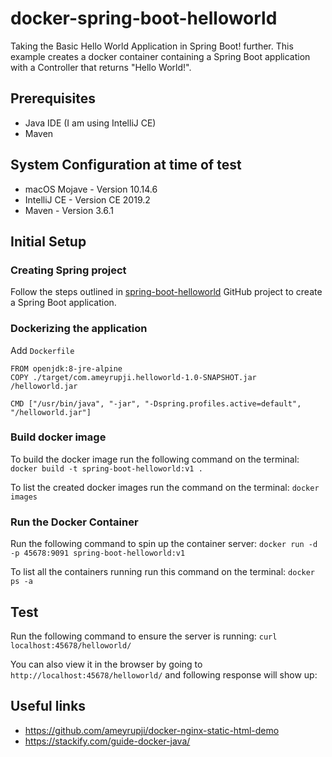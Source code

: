# docker-spring-boot-helloworld

Taking the Basic Hello World Application in Spring Boot! further. This example creates a docker container containing a Spring Boot application with a Controller that returns "Hello World!".


## Prerequisites

- Java IDE (I am using IntelliJ CE)
- Maven 


## System Configuration at time of test

- macOS Mojave - Version 10.14.6
- IntelliJ CE - Version CE 2019.2
- Maven - Version 3.6.1

## Initial Setup

### Creating Spring project

Follow the steps outlined in [spring-boot-helloworld](https://github.com/ameyrupji/spring-boot-helloworld) GitHub project to create a Spring Boot application.

### Dockerizing the application

Add `Dockerfile`

```
FROM openjdk:8-jre-alpine
COPY ./target/com.ameyrupji.helloworld-1.0-SNAPSHOT.jar /helloworld.jar

CMD ["/usr/bin/java", "-jar", "-Dspring.profiles.active=default", "/helloworld.jar"]

```

### Build docker image

To build the docker image run the following command on the terminal: `docker build -t spring-boot-helloworld:v1 .`

To list the created docker images run the command on the terminal: `docker images`


### Run the Docker Container

Run the following command to spin up the container server: `docker run -d -p 45678:9091 spring-boot-helloworld:v1`

To list all the containers running run this command on the terminal: `docker ps -a`


## Test 


Run the following command to ensure the server is running: `curl localhost:45678/helloworld/`

You can also view it in the browser by going to `http://localhost:45678/helloworld/` and following response will show up:

## Useful links

- https://github.com/ameyrupji/docker-nginx-static-html-demo
- https://stackify.com/guide-docker-java/


